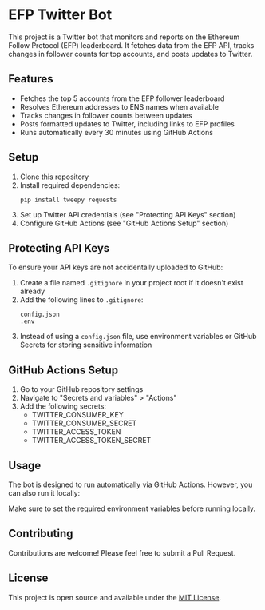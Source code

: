 # EFP Twitter Bot

This project is a Twitter bot that monitors and reports on the Ethereum Follow Protocol (EFP) leaderboard. It fetches data from the EFP API, tracks changes in follower counts for top accounts, and posts updates to Twitter.

## Features

- Fetches the top 5 accounts from the EFP follower leaderboard
- Resolves Ethereum addresses to ENS names when available
- Tracks changes in follower counts between updates
- Posts formatted updates to Twitter, including links to EFP profiles
- Runs automatically every 30 minutes using GitHub Actions

## Setup

1. Clone this repository
2. Install required dependencies:
   ```
   pip install tweepy requests
   ```
3. Set up Twitter API credentials (see "Protecting API Keys" section)
4. Configure GitHub Actions (see "GitHub Actions Setup" section)

## Protecting API Keys

To ensure your API keys are not accidentally uploaded to GitHub:

1. Create a file named `.gitignore` in your project root if it doesn't exist already
2. Add the following lines to `.gitignore`:
   ```
   config.json
   .env
   ```
3. Instead of using a `config.json` file, use environment variables or GitHub Secrets for storing sensitive information

## GitHub Actions Setup

1. Go to your GitHub repository settings
2. Navigate to "Secrets and variables" > "Actions"
3. Add the following secrets:
   - TWITTER_CONSUMER_KEY
   - TWITTER_CONSUMER_SECRET
   - TWITTER_ACCESS_TOKEN
   - TWITTER_ACCESS_TOKEN_SECRET

## Usage

The bot is designed to run automatically via GitHub Actions. However, you can also run it locally:

Make sure to set the required environment variables before running locally.

## Contributing

Contributions are welcome! Please feel free to submit a Pull Request.

## License

This project is open source and available under the [MIT License](LICENSE).